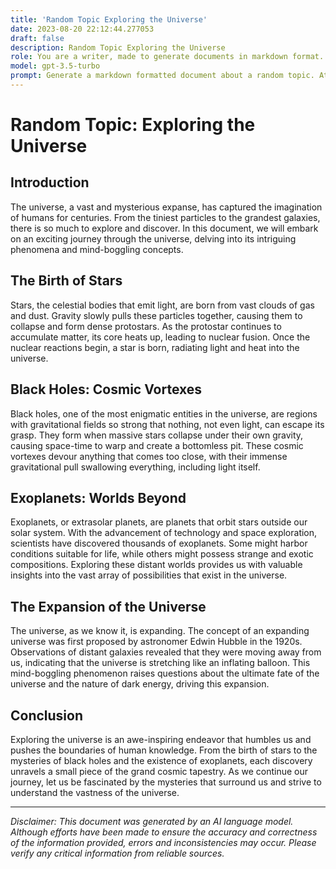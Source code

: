```yaml
---
title: 'Random Topic Exploring the Universe'
date: 2023-08-20 22:12:44.277053
draft: false
description: Random Topic Exploring the Universe
role: You are a writer, made to generate documents in markdown format. It is very important that all of the documents you generate are in valid markdown format.
model: gpt-3.5-turbo
prompt: Generate a markdown formatted document about a random topic. At the bottom, include a disclaimer explaining that the document was generated by you. The first line of the document should be the title. Make sure that the entire document is in proper markdown format, using a mix of various tags to make the document visually appealing.
---
```


# Random Topic: Exploring the Universe

## Introduction

The universe, a vast and mysterious expanse, has captured the imagination of humans for centuries. From the tiniest particles to the grandest galaxies, there is so much to explore and discover. In this document, we will embark on an exciting journey through the universe, delving into its intriguing phenomena and mind-boggling concepts.

## The Birth of Stars

Stars, the celestial bodies that emit light, are born from vast clouds of gas and dust. Gravity slowly pulls these particles together, causing them to collapse and form dense protostars. As the protostar continues to accumulate matter, its core heats up, leading to nuclear fusion. Once the nuclear reactions begin, a star is born, radiating light and heat into the universe.

## Black Holes: Cosmic Vortexes

Black holes, one of the most enigmatic entities in the universe, are regions with gravitational fields so strong that nothing, not even light, can escape its grasp. They form when massive stars collapse under their own gravity, causing space-time to warp and create a bottomless pit. These cosmic vortexes devour anything that comes too close, with their immense gravitational pull swallowing everything, including light itself.

## Exoplanets: Worlds Beyond

Exoplanets, or extrasolar planets, are planets that orbit stars outside our solar system. With the advancement of technology and space exploration, scientists have discovered thousands of exoplanets. Some might harbor conditions suitable for life, while others might possess strange and exotic compositions. Exploring these distant worlds provides us with valuable insights into the vast array of possibilities that exist in the universe.

## The Expansion of the Universe

The universe, as we know it, is expanding. The concept of an expanding universe was first proposed by astronomer Edwin Hubble in the 1920s. Observations of distant galaxies revealed that they were moving away from us, indicating that the universe is stretching like an inflating balloon. This mind-boggling phenomenon raises questions about the ultimate fate of the universe and the nature of dark energy, driving this expansion.

## Conclusion

Exploring the universe is an awe-inspiring endeavor that humbles us and pushes the boundaries of human knowledge. From the birth of stars to the mysteries of black holes and the existence of exoplanets, each discovery unravels a small piece of the grand cosmic tapestry. As we continue our journey, let us be fascinated by the mysteries that surround us and strive to understand the vastness of the universe.

---

*Disclaimer: This document was generated by an AI language model. Although efforts have been made to ensure the accuracy and correctness of the information provided, errors and inconsistencies may occur. Please verify any critical information from reliable sources.*
